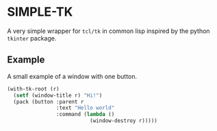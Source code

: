 SIMPLE-TK
==========

A very simple wrapper for `tcl/tk` in common lisp inspired by the python `tkinter` package.

## Example

A small example of a window with one button.

```lisp
(with-tk-root (r)
  (setf (window-title r) "Hi!")
  (pack (button :parent r
                :text "Hello world"
                :command (lambda ()
                           (window-destroy r)))))
```
